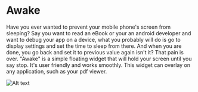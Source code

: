 # Awake
Have you ever wanted to prevent your mobile phone's screen from sleeping? Say you want to read an eBook or your an android developer and want to debug your app on a device, what you probably will do is go to display settings and set the time to sleep from there. And when you are done, you go back and set it to previous value again isn't it?
That pain is over. "Awake" is a simple floating widget that will hold your screen until you say stop. It's user friendly and works smoothly. This widget can overlay on any application, such as your pdf viewer.

![Alt text](/Animation.gif?raw=true "AWAKE")